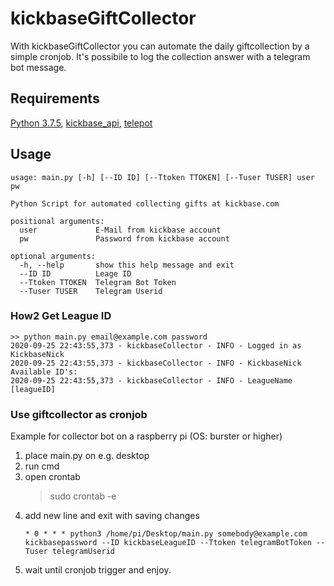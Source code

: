 # kickbaseGiftCollector
With kickbaseGiftCollector you can automate the daily giftcollection by a simple cronjob. It's possibile to log the collection answer with a telegram bot message.
## Requirements
[Python 3.7.5](https://github.com/python), [kickbase_api](https://github.com/kevinskyba/kickbase-api-python/), [telepot](https://github.com/nickoala/telepot)

## Usage

    usage: main.py [-h] [--ID ID] [--Ttoken TTOKEN] [--Tuser TUSER] user pw
    
    Python Script for automated collecting gifts at kickbase.com
    
    positional arguments:
      user             E-Mail from kickbase account
      pw               Password from kickbase account
    
    optional arguments:
      -h, --help       show this help message and exit
      --ID ID          Leage ID
      --Ttoken TTOKEN  Telegram Bot Token
      --Tuser TUSER    Telegram Userid

### How2 Get League ID

    >> python main.py email@example.com password
    2020-09-25 22:43:55,373 - kickbaseCollector - INFO - Logged in as KickbaseNick
    2020-09-25 22:43:55,373 - kickbaseCollector - INFO - KickbaseNick Available ID's: 
    2020-09-25 22:43:55,373 - kickbaseCollector - INFO - LeagueName [leagueID]
### Use giftcollector as cronjob
Example for collector bot on a raspberry pi (OS: burster or higher)

 1. place main.py on e.g. desktop 
 2. run cmd
 3. open crontab
    > sudo crontab -e
 4. add new line and exit with saving changes
    ```
    * 0 * * * python3 /home/pi/Desktop/main.py somebody@example.com kickbasepassword --ID kickbaseLeagueID --Ttoken telegramBotToken --Tuser telegramUserid
    ```
 5. wait until cronjob trigger and enjoy.



